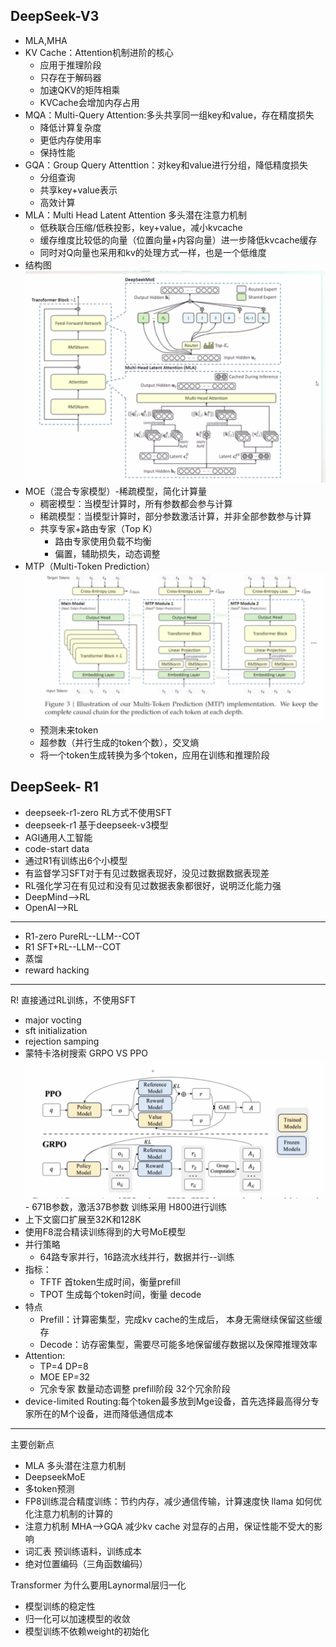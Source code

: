 ## DeepSeek-V3
- MLA,MHA
- KV Cache：Attention机制进阶的核心
	- 应用于推理阶段
	- 只存在于解码器
	- 加速QKV的矩阵相乘
	- KVCache会增加内存占用
- MQA：Multi-Query Attention:多头共享同一组key和value，存在精度损失
	- 降低计算复杂度
	- 更低内存使用率
	- 保持性能
- GQA：Group Query Attenttion：对key和value进行分组，降低精度损失
	- 分组查询
	- 共享key+value表示
	- 高效计算
- MLA：Multi Head Latent Attention 多头潜在注意力机制
	- 低秩联合压缩/低秩投影，key+value，减小kvcache
	- 缓存维度比较低的向量（位置向量+内容向量）进一步降低kvcache缓存
	- 同时对Q向量也采用和kv的处理方式一样，也是一个低维度
- 结构图
	![](attachments/Pasted%20image%2020250903001706.png)
- MOE（混合专家模型）-稀疏模型，简化计算量
	- 稠密模型：当模型计算时，所有参数都会参与计算
	- 稀疏模型：当模型计算时，部分参数激活计算，并非全部参数参与计算
	- 共享专家+路由专家（Top K）
		- 路由专家使用负载不均衡
		- 偏置，辅助损失，动态调整
- MTP（Multi-Token Prediction）
	![](attachments/Pasted%20image%2020250903003853.png)
	- 预测未来token
	- 超参数（并行生成的token个数），交叉熵
	- 将一个token生成转换为多个token，应用在训练和推理阶段
## DeepSeek- R1
- deepseek-r1-zero  RL方式不使用SFT
- deepseek-r1 基于deepseek-v3模型
- AGI通用人工智能
- code-start data
- 通过R1有训练出6个小模型
- 有监督学习SFT对于有见过数据表现好，没见过数据数据表现差
- RL强化学习在有见过和没有见过数据表象都很好，说明泛化能力强
- DeepMind-->RL
- OpenAI-->RL
----
- R1-zero PureRL--LLM--COT
- R1 SFT+RL--LLM--COT
- 蒸馏
- reward hacking

---
R! 直接通过RL训练，不使用SFT
- major vocting
- sft initialization
- rejection samping
- 蒙特卡洛树搜索
GRPO VS PPO
![](attachments/Pasted%20image%2020250906155413.png)- 671B参数，激活37B参数 训练采用 H800进行训练
- 上下文窗口扩展至32K和128K
- 使用F8混合精读训练得到的大号MoE模型
- 并行策略
	- 64路专家并行，16路流水线并行，数据并行--训练
- 指标：
	- TFTF 首token生成时间，衡量prefill
	- TPOT 生成每个token时间，衡量 decode
- 特点
	 - Prefill：计算密集型，完成kv cache的生成后， 本身无需继续保留这些缓存
	 - Decode：访存密集型，需要尽可能多地保留缓存数据以及保障推理效率
- Attention:
	- TP=4 DP=8
	- MOE EP=32
	- 冗余专家 数量动态调整 prefill阶段 32个冗余阶段
- device-limited Routing:每个token最多放到Mge设备，首先选择最高得分专家所在的M个设备，进而降低通信成本
----
主要创新点
- MLA 多头潜在注意力机制
- DeepseekMoE
- 多token预测
- FP8训练混合精度训练：节约内存，减少通信传输，计算速度快
llama 如何优化注意力机制的计算的
- 注意力机制 MHA-->GQA 减少kv cache 对显存的占用，保证性能不受大的影响
- 词汇表  预训练语料，训练成本
- 绝对位置编码（三角函数编码）

Transformer 为什么要用Laynormal层归一化
- 模型训练的稳定性
- 归一化可以加速模型的收敛
- 模型训练不依赖weight的初始化
